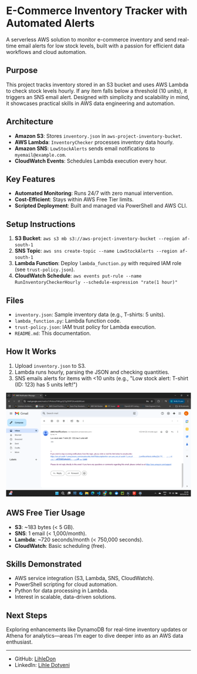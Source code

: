# E-Commerce Inventory Tracker with Automated Alerts

A serverless AWS solution to monitor e-commerce inventory and send real-time email alerts for low stock levels, built with a passion for efficient data workflows and cloud automation.

## Purpose
This project tracks inventory stored in an S3 bucket and uses AWS Lambda to check stock levels hourly. If any item falls below a threshold (10 units), it triggers an SNS email alert. Designed with simplicity and scalability in mind, it showcases practical skills in AWS data engineering and automation.

## Architecture
- **Amazon S3**: Stores `inventory.json` in `aws-project-inventory-bucket`.
- **AWS Lambda**: `InventoryChecker` processes inventory data hourly.
- **Amazon SNS**: `LowStockAlerts` sends email notifications to `myemail@example.com`.
- **CloudWatch Events**: Schedules Lambda execution every hour.

## Key Features
- **Automated Monitoring**: Runs 24/7 with zero manual intervention.
- **Cost-Efficient**: Stays within AWS Free Tier limits.
- **Scripted Deployment**: Built and managed via PowerShell and AWS CLI.

## Setup Instructions
1. **S3 Bucket**: `aws s3 mb s3://aws-project-inventory-bucket --region af-south-1`
2. **SNS Topic**: `aws sns create-topic --name LowStockAlerts --region af-south-1`
3. **Lambda Function**: Deploy `lambda_function.py` with required IAM role (see `trust-policy.json`).
4. **CloudWatch Schedule**: `aws events put-rule --name RunInventoryCheckerHourly --schedule-expression "rate(1 hour)"`

## Files
- `inventory.json`: Sample inventory data (e.g., T-shirts: 5 units).
- `lambda_function.py`: Lambda function code.
- `trust-policy.json`: IAM trust policy for Lambda execution.
- `README.md`: This documentation.

## How It Works
1. Upload `inventory.json` to S3.
2. Lambda runs hourly, parsing the JSON and checking quantities.
3. SNS emails alerts for items with <10 units (e.g., "Low stock alert: T-shirt (ID: 123) has 5 units left!")

![Email Alert Example](email_alert_screenshot.png)


## AWS Free Tier Usage
- **S3**: ~183 bytes (< 5 GB).
- **SNS**: 1 email (< 1,000/month).
- **Lambda**: ~720 seconds/month (< 750,000 seconds).
- **CloudWatch**: Basic scheduling (free).

## Skills Demonstrated
- AWS service integration (S3, Lambda, SNS, CloudWatch).
- PowerShell scripting for cloud automation.
- Python for data processing in Lambda.
- Interest in scalable, data-driven solutions.

## Next Steps
Exploring enhancements like DynamoDB for real-time inventory updates or Athena for analytics—areas I’m eager to dive deeper into as an AWS data enthusiast.

---
- GitHub: [LihleDon](https://github.com/LihleDon)
- LinkedIn: [Lihle Dotyeni](https://www.linkedin.com/in/lihle-dotyeni-28297126b)

